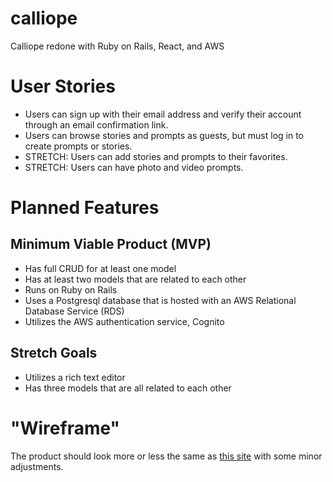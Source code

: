 # calliope
Calliope redone with Ruby on Rails, React, and AWS

# User Stories
* Users can sign up with their email address and verify their account through an email confirmation link.
* Users can browse stories and prompts as guests, but must log in to create prompts or stories.
* STRETCH: Users can add stories and prompts to their favorites.
* STRETCH: Users can have photo and video prompts.

# Planned Features

## Minimum Viable Product (MVP)
* Has full CRUD for at least one model
* Has at least two models that are related to each other
* Runs on Ruby on Rails
* Uses a Postgresql database that is hosted with an AWS Relational Database Service (RDS)
* Utilizes the AWS authentication service, Cognito

## Stretch Goals
* Utilizes a rich text editor
* Has three models that are all related to each other

# "Wireframe"

The product should look more or less the same as [this site](https://calliope-app.herokuapp.com/) with some minor adjustments.
